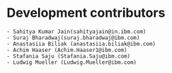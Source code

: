 # Development contributors

    - Sahitya Kumar Jain(sahityajain@in.ibm.com)
    - Suraj Bharadwaj(suraj.bharadwaj@ibm.com)
    - Anastasiia Biliak (anastasiia.biliak@ibm.com)
    - Achim Haaser (Achim.Haaser1@ibm.com)
    - Stafania Saju (Stafania.Saju@ibm.com)
    - Ludwig Mueller (Ludwig.Mueller@ibm.com)
